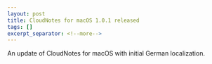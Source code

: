 ```yaml
---
layout: post
title: CloudNotes for macOS 1.0.1 released
tags: []
excerpt_separator: <!--more-->
---
```


An update of CloudNotes for macOS with initial German localization.
